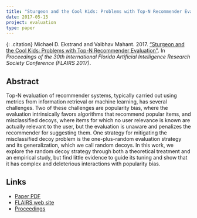 ```yaml
---
title: "Sturgeon and the Cool Kids: Problems with Top-N Recommender Evaluation"
date: 2017-05-15
project: evaluation
type: paper
---
```


{: .citation}
Michael D. Ekstrand and Vaibhav Mahant. 2017. [“Sturgeon and the Cool Kids: Problems with Top-N Recommender Evaluation"](#). In <cite>Proceedings of the 30th International Florida Artificial Intelligence Research Society Conference (FLAIRS 2017)</cite>.

## Abstract

Top-N evaluation of recommender systems, typically carried out using metrics from information retrieval or machine learning, has several challenges. Two of these challenges are popularity bias, where the evaluation intrinsically favors algorithms that recommend popular items, and misclassified decoys, where items for which no user relevance is known are actually relevant to the user, but the evaluation is unaware and penalizes the recommender for suggesting them. One strategy for mitigating the misclassified decoy problem is the one-plus-random evaluation strategy and its generalization, which we call random decoys. In this work, we explore the random decoy strategy through both a theoretical treatment and an empirical study, but find little evidence to guide its tuning and show that it has complex and deleterious interactions with popularity bias.

## Links

* [Paper PDF](https://md.ekstrandom.net/pubs/sturgeon-cool-kids.pdf)
* [FLAIRS web site](https://aaai.org/Library/FLAIRS/flairs17contents.php)
* [Proceedings](https://aaai.org/ocs/index.php/FLAIRS/FLAIRS17/paper/view/15524)